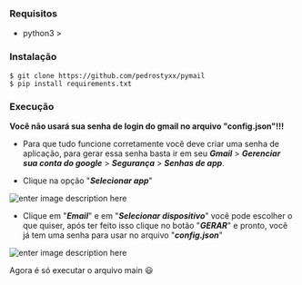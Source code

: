 ### Requisitos

 - python3 >
 ### Instalação
 

    $ git clone https://github.com/pedrostyxx/pymail
    $ pip install requirements.txt
   ### Execução
   **Você não usará sua senha de login do gmail no arquivo "config.json"!!!**
   

 - Para que tudo funcione corretamente você deve criar uma senha de aplicação, para gerar essa senha basta ir em seu ***Gmail*** > ***Gerenciar sua conta do google*** > ***Segurança*** > ***Senhas de app***.

- Clique na opção "***Selecionar app***"

 ![enter image description here](https://imgur.com/dFQNO1x.png)
 - Clique em "***Email***" e em "***Selecionar dispositivo***" você pode escolher o que quiser, após ter feito isso clique no botão "***GERAR***" e pronto, você já tem uma senha para usar no arquivo "***config.json***"
 
 
 ![enter image description here](https://imgur.com/w7FVQGl.png)
 

 Agora é só executar o arquivo main 😃
